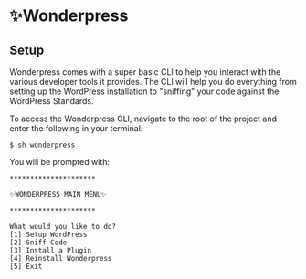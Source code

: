 # ✨Wonderpress

## Setup
Wonderpress comes with a super basic CLI to help you interact with the various developer tools it provides. The CLI will help you do everything from setting up the WordPress installation to "sniffing" your code against the WordPress Standards.

To access the Wonderpress CLI, navigate to the root of the project and enter the following in your terminal:

```
$ sh wonderpress
```
You will be prompted with:

```
*********************

✨WONDERPRESS MAIN MENU✨

*********************

What would you like to do?
[1] Setup WordPress
[2] Sniff Code
[3] Install a Plugin
[4] Reinstall Wonderpress
[5] Exit
```
